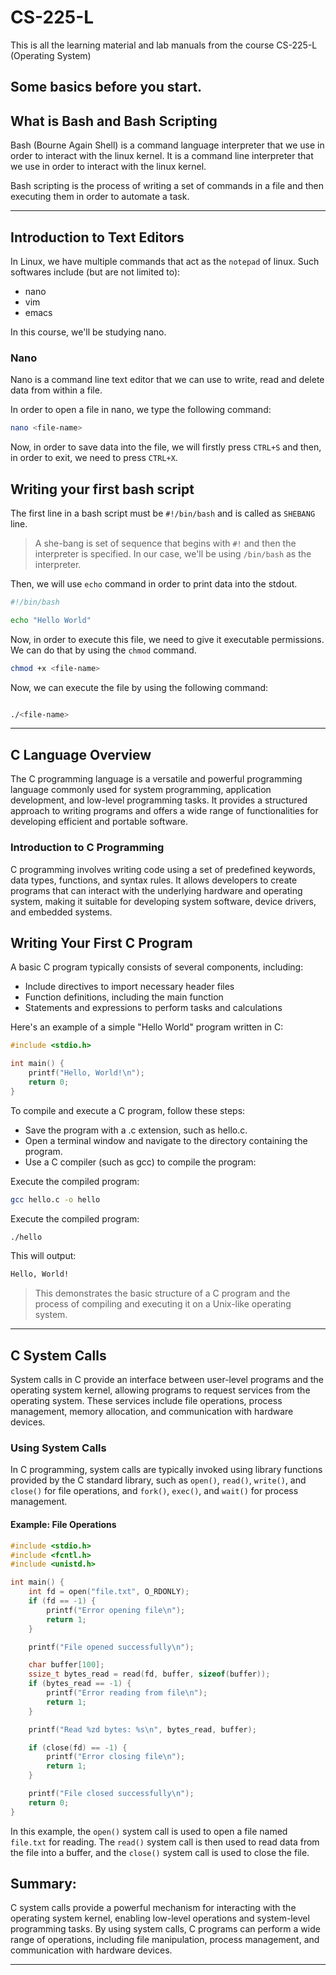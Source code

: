 # CS-225-L

This is all the learning material and lab manuals from the course CS-225-L (Operating System)

## Some basics before you start.

## What is Bash and Bash Scripting

Bash (Bourne Again Shell) is a command language interpreter that we use in order to interact with the linux kernel. It is a command line interpreter that we use in order to interact with the linux kernel.

Bash scripting is the process of writing a set of commands in a file and then executing them in order to automate a task.

---

## Introduction to Text Editors

In Linux, we have multiple commands that act as the `notepad` of linux. Such softwares include (but are not limited to):

- nano
- vim
- emacs  

In this course, we'll be studying nano.

### Nano

Nano is a command line text editor that we can use to write, read and delete data from within a file.

In order to open a file in nano, we type the following command:

```bash
nano <file-name>
```

Now, in order to save data into the file, we will firstly press `CTRL+S` and then, in order to exit, we need to press `CTRL+X`.

## Writing your first bash script

The first line in a bash script must be `#!/bin/bash` and is called as `SHEBANG` line.

> A she-bang is set of sequence that begins with `#!` and then the interpreter is specified. In our case, we'll be using `/bin/bash` as the interpreter.

Then, we will use `echo` command in order to print data into the stdout.

```bash
#!/bin/bash

echo "Hello World"
```

Now, in order to execute this file, we need to give it executable permissions. We can do that by using the `chmod` command.

```bash
chmod +x <file-name>
```

Now, we can execute the file by using the following command:

```bash

./<file-name>
```

---

## C Language Overview

The C programming language is a versatile and powerful programming language commonly used for system programming, application development, and low-level programming tasks. It provides a structured approach to writing programs and offers a wide range of functionalities for developing efficient and portable software.

### Introduction to C Programming

C programming involves writing code using a set of predefined keywords, data types, functions, and syntax rules. It allows developers to create programs that can interact with the underlying hardware and operating system, making it suitable for developing system software, device drivers, and embedded systems.

## Writing Your First C Program

A basic C program typically consists of several components, including:

- Include directives to import necessary header files
- Function definitions, including the main function
- Statements and expressions to perform tasks and calculations

Here's an example of a simple "Hello World" program written in C:

```c
#include <stdio.h>

int main() {
    printf("Hello, World!\n");
    return 0;
}
```

To compile and execute a C program, follow these steps:

- Save the program with a .c extension, such as hello.c.
- Open a terminal window and navigate to the directory containing the program.
- Use a C compiler (such as gcc) to compile the program:

Execute the compiled program:

```bash
gcc hello.c -o hello
```

Execute the compiled program:

```bash
./hello
```

This will output:

```bash
Hello, World!
```

> This demonstrates the basic structure of a C program and the process of compiling and executing it on a Unix-like operating system.

---

## C System Calls

System calls in C provide an interface between user-level programs and the operating system kernel, allowing programs to request services from the operating system. These services include file operations, process management, memory allocation, and communication with hardware devices.

### Using System Calls

In C programming, system calls are typically invoked using library functions provided by the C standard library, such as `open()`, `read()`, `write()`, and `close()` for file operations, and `fork()`, `exec()`, and `wait()` for process management.

#### Example: File Operations

```c
#include <stdio.h>
#include <fcntl.h>
#include <unistd.h>

int main() {
    int fd = open("file.txt", O_RDONLY);
    if (fd == -1) {
        printf("Error opening file\n");
        return 1;
    }

    printf("File opened successfully\n");

    char buffer[100];
    ssize_t bytes_read = read(fd, buffer, sizeof(buffer));
    if (bytes_read == -1) {
        printf("Error reading from file\n");
        return 1;
    }

    printf("Read %zd bytes: %s\n", bytes_read, buffer);

    if (close(fd) == -1) {
        printf("Error closing file\n");
        return 1;
    }

    printf("File closed successfully\n");
    return 0;
}

```

In this example, the `open()` system call is used to open a file named `file.txt` for reading. The `read()` system call is then used to read data from the file into a buffer, and the `close()` system call is used to close the file.

## Summary:

C system calls provide a powerful mechanism for interacting with the operating system kernel, enabling low-level operations and system-level programming tasks. By using system calls, C programs can perform a wide range of operations, including file manipulation, process management, and communication with hardware devices.

---

